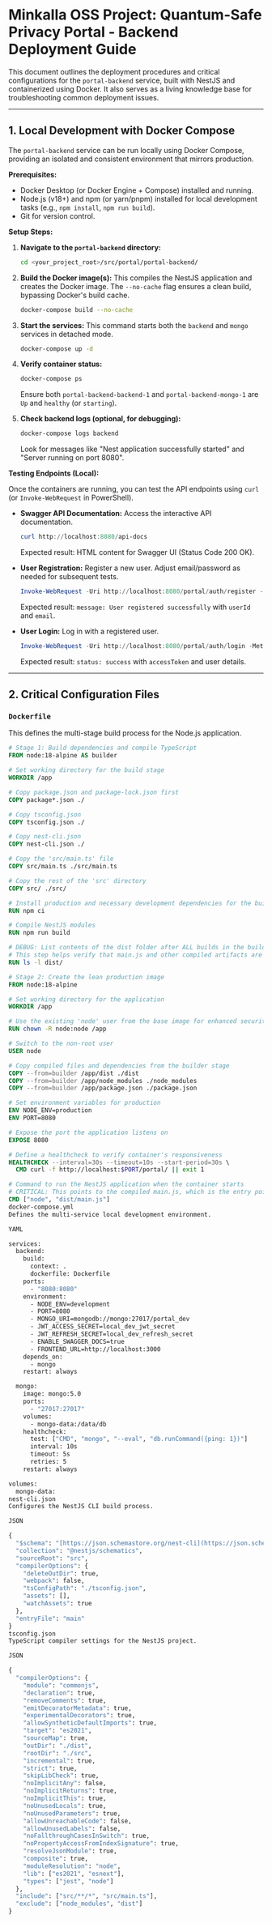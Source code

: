 # Minkalla OSS Project: Quantum-Safe Privacy Portal - Backend Deployment Guide

This document outlines the deployment procedures and critical configurations for the `portal-backend` service, built with NestJS and containerized using Docker. It also serves as a living knowledge base for troubleshooting common deployment issues.

---

## 1. Local Development with Docker Compose

The `portal-backend` service can be run locally using Docker Compose, providing an isolated and consistent environment that mirrors production.

**Prerequisites:**
* Docker Desktop (or Docker Engine + Compose) installed and running.
* Node.js (v18+) and npm (or yarn/pnpm) installed for local development tasks (e.g., `npm install`, `npm run build`).
* Git for version control.

**Setup Steps:**

1.  **Navigate to the `portal-backend` directory:**
    ```bash
    cd <your_project_root>/src/portal/portal-backend/
    ```

2.  **Build the Docker image(s):**
    This compiles the NestJS application and creates the Docker image. The `--no-cache` flag ensures a clean build, bypassing Docker's build cache.
    ```bash
    docker-compose build --no-cache
    ```

3.  **Start the services:**
    This command starts both the `backend` and `mongo` services in detached mode.
    ```bash
    docker-compose up -d
    ```

4.  **Verify container status:**
    ```bash
    docker-compose ps
    ```
    Ensure both `portal-backend-backend-1` and `portal-backend-mongo-1` are `Up` and `healthy` (or `starting`).

5.  **Check backend logs (optional, for debugging):**
    ```bash
    docker-compose logs backend
    ```
    Look for messages like "Nest application successfully started" and "Server running on port 8080".

**Testing Endpoints (Local):**

Once the containers are running, you can test the API endpoints using `curl` (or `Invoke-WebRequest` in PowerShell).

* **Swagger API Documentation:**
    Access the interactive API documentation.
    ```powershell
    curl http://localhost:8080/api-docs
    ```
    Expected result: HTML content for Swagger UI (Status Code 200 OK).

* **User Registration:**
    Register a new user. Adjust email/password as needed for subsequent tests.
    ```powershell
    Invoke-WebRequest -Uri http://localhost:8080/portal/auth/register -Method POST -Headers @{"Content-Type"="application/json"} -Body '{"email":"newuser@example.com","password":"StrongPassword123!"}' | ConvertFrom-Json
    ```
    Expected result: `message: User registered successfully` with `userId` and `email`.

* **User Login:**
    Log in with a registered user.
    ```powershell
    Invoke-WebRequest -Uri http://localhost:8080/portal/auth/login -Method POST -Headers @{"Content-Type"="application/json"} -Body '{"email":"newuser@example.com","password":"StrongPassword123!"}' | ConvertFrom-Json
    ```
    Expected result: `status: success` with `accessToken` and user details.

---

## 2. Critical Configuration Files

### `Dockerfile`
This defines the multi-stage build process for the Node.js application.

```dockerfile
# Stage 1: Build dependencies and compile TypeScript
FROM node:18-alpine AS builder

# Set working directory for the build stage
WORKDIR /app

# Copy package.json and package-lock.json first
COPY package*.json ./

# Copy tsconfig.json
COPY tsconfig.json ./

# Copy nest-cli.json
COPY nest-cli.json ./

# Copy the 'src/main.ts' file
COPY src/main.ts ./src/main.ts

# Copy the rest of the 'src' directory
COPY src/ ./src/

# Install production and necessary development dependencies for the build
RUN npm ci

# Compile NestJS modules
RUN npm run build

# DEBUG: List contents of the dist folder after ALL builds in the builder stage
# This step helps verify that main.js and other compiled artifacts are generated as expected.
RUN ls -l dist/

# Stage 2: Create the lean production image
FROM node:18-alpine

# Set working directory for the application
WORKDIR /app

# Use the existing 'node' user from the base image for enhanced security
RUN chown -R node:node /app

# Switch to the non-root user
USER node

# Copy compiled files and dependencies from the builder stage
COPY --from=builder /app/dist ./dist
COPY --from=builder /app/node_modules ./node_modules
COPY --from=builder /app/package.json ./package.json

# Set environment variables for production
ENV NODE_ENV=production
ENV PORT=8080

# Expose the port the application listens on
EXPOSE 8080

# Define a healthcheck to verify container's responsiveness
HEALTHCHECK --interval=30s --timeout=10s --start-period=30s \
  CMD curl -f http://localhost:$PORT/portal/ || exit 1

# Command to run the NestJS application when the container starts
# CRITICAL: This points to the compiled main.js, which is the entry point.
CMD ["node", "dist/main.js"]
docker-compose.yml
Defines the multi-service local development environment.

YAML

services:
  backend:
    build:
      context: .
      dockerfile: Dockerfile
    ports:
      - "8080:8080"
    environment:
      - NODE_ENV=development
      - PORT=8080
      - MONGO_URI=mongodb://mongo:27017/portal_dev
      - JWT_ACCESS_SECRET=local_dev_jwt_secret
      - JWT_REFRESH_SECRET=local_dev_refresh_secret
      - ENABLE_SWAGGER_DOCS=true
      - FRONTEND_URL=http://localhost:3000
    depends_on:
      - mongo
    restart: always

  mongo:
    image: mongo:5.0
    ports:
      - "27017:27017"
    volumes:
      - mongo-data:/data/db
    healthcheck:
      test: ["CMD", "mongo", "--eval", "db.runCommand({ping: 1})"]
      interval: 10s
      timeout: 5s
      retries: 5
    restart: always

volumes:
  mongo-data:
nest-cli.json
Configures the NestJS CLI build process.

JSON

{
  "$schema": "[https://json.schemastore.org/nest-cli](https://json.schemastore.org/nest-cli)",
  "collection": "@nestjs/schematics",
  "sourceRoot": "src",
  "compilerOptions": {
    "deleteOutDir": true,
    "webpack": false,
    "tsConfigPath": "./tsconfig.json",
    "assets": [],
    "watchAssets": true
  },
  "entryFile": "main"
}
tsconfig.json
TypeScript compiler settings for the NestJS project.

JSON

{
  "compilerOptions": {
    "module": "commonjs",
    "declaration": true,
    "removeComments": true,
    "emitDecoratorMetadata": true,
    "experimentalDecorators": true,
    "allowSyntheticDefaultImports": true,
    "target": "es2021",
    "sourceMap": true,
    "outDir": "./dist",
    "rootDir": "./src",
    "incremental": true,
    "strict": true,
    "skipLibCheck": true,
    "noImplicitAny": false,
    "noImplicitReturns": true,
    "noImplicitThis": true,
    "noUnusedLocals": true,
    "noUnusedParameters": true,
    "allowUnreachableCode": false,
    "allowUnusedLabels": false,
    "noFallthroughCasesInSwitch": true,
    "noPropertyAccessFromIndexSignature": true,
    "resolveJsonModule": true,
    "composite": true,
    "moduleResolution": "node",
    "lib": ["es2021", "esnext"],
    "types": ["jest", "node"]
  },
  "include": ["src/**/*", "src/main.ts"],
  "exclude": ["node_modules", "dist"]
}
